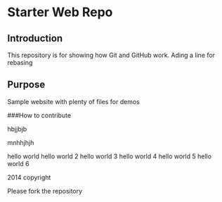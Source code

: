 # Starter Web Repo

## Introduction

This repository is for showing how Git and GitHub work. Ading a line for rebasing

## Purpose

Sample website with plenty of files for demos

###How to contribute

hbjjbjb

mnhhjhjh

hello world
hello world 2
hello world 3
hello world 4
hello world 5
hello world 6

2014 copyright

Please fork the repository
